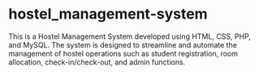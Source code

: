 # hostel_management-system
This is a Hostel Management System developed using HTML, CSS, PHP, and MySQL. The system is designed to streamline and automate the management of hostel operations such as student registration, room allocation, check-in/check-out, and admin functions.
